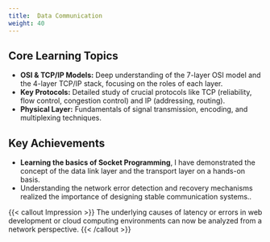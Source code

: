 ```yaml
---
title:  Data Communication
weight: 40
---
```


## Core Learning Topics

* **OSI & TCP/IP Models:** Deep understanding of the 7-layer OSI model and the 4-layer TCP/IP stack, focusing on the roles of each layer.
* **Key Protocols:** Detailed study of crucial protocols like TCP (reliability, flow control, congestion control) and IP (addressing, routing).
* **Physical Layer:** Fundamentals of signal transmission, encoding, and multiplexing techniques.

## Key Achievements

* **Learning the basics of Socket Programming**, I have demonstrated the concept of the data link layer and the transport layer on a hands-on basis.
* Understanding the network error detection and recovery mechanisms realized the importance of designing stable communication systems..

{{< callout Impression >}}
The underlying causes of latency or errors in web development or cloud computing environments can now be analyzed from a network perspective.
{{< /callout >}}